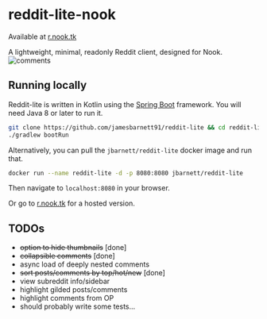 # reddit-lite-nook

Available at [r.nook.tk](https://r.nook.tk)

A lightweight, minimal, readonly Reddit client, designed for Nook.
![comments](https://jamesbarnett.io/files/reddit-lite/screenshots/rl3.png)

## Running locally
Reddit-lite is written in Kotlin using the [Spring Boot](https://spring.io/projects/spring-boot) framework.
You will need Java 8 or later to run it.

```sh
git clone https://github.com/jamesbarnett91/reddit-lite && cd reddit-lite
./gradlew bootRun
```
Alternatively, you can pull the `jbarnett/reddit-lite` docker image and run that.
```sh
docker run --name reddit-lite -d -p 8080:8080 jbarnett/reddit-lite
```
Then navigate to `localhost:8080` in your browser.

Or go to [r.nook.tk](https://r.nook.tk) for a hosted version.

## TODOs
* ~~option to hide thumbnails~~ [done]
* ~~collapsible comments~~ [done]
* async load of deeply nested comments
* ~~sort posts/comments by top/hot/new~~ [done]
* view subreddit info/sidebar
* highlight gilded posts/comments
* highlight comments from OP
* should probably write some tests...

